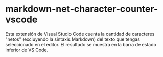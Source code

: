 # markdown-net-character-counter-vscode
Esta extensión de Visual Studio Code cuenta la cantidad de caracteres "netos" (excluyendo la sintaxis Markdown) del texto que tengas seleccionado en el editor. El resultado se muestra en la barra de estado inferior de VS Code.
